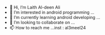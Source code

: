 - 👋 Hi, I’m Laith Al-deen Ali
- 👀 I’m interested in android programming ...
- 🌱 I’m currently learning android developing ...
- 💞️ I’m looking to collaborate on  ...
- 📫 How to reach me ...inst : al3meel24  

<!---
Laith Al-deen Ali is a ✨ special ✨ repository because its `README.md` (this file) appears on your GitHub profile.
You can click the Preview link to take a look at your changes.
--->
